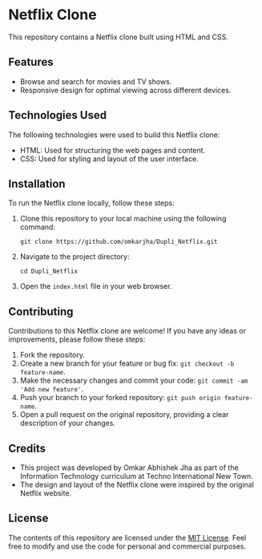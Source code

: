 # Netflix Clone


This repository contains a Netflix clone built using HTML and CSS.

## Features

- Browse and search for movies and TV shows.
- Responsive design for optimal viewing across different devices.

## Technologies Used

The following technologies were used to build this Netflix clone:

- HTML: Used for structuring the web pages and content.
- CSS: Used for styling and layout of the user interface.


## Installation

To run the Netflix clone locally, follow these steps:

1. Clone this repository to your local machine using the following command:

   ```
   git clone https://github.com/omkarjha/Dupli_Netflix.git
   ```

2. Navigate to the project directory:

   ```
   cd Dupli_Netflix
   ```

3. Open the `index.html` file in your web browser.


## Contributing

Contributions to this Netflix clone are welcome! If you have any ideas or improvements, please follow these steps:

1. Fork the repository.
2. Create a new branch for your feature or bug fix: `git checkout -b feature-name`.
3. Make the necessary changes and commit your code: `git commit -am 'Add new feature'`.
4. Push your branch to your forked repository: `git push origin feature-name`.
5. Open a pull request on the original repository, providing a clear description of your changes.

## Credits

- This project was developed by Omkar Abhishek Jha as part of the Information Technology curriculum at Techno International New Town.
- The design and layout of the Netflix clone were inspired by the original Netflix website.


## License

The contents of this repository are licensed under the [MIT License](LICENSE). Feel free to modify and use the code for personal and commercial purposes.
